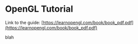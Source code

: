 # OpenGL Tutorial

Link to the guide: [https://learnopengl.com/book/book_pdf.pdf](https://learnopengl.com/book/book_pdf.pdf)

blah
